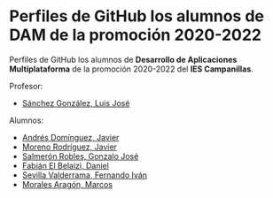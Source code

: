 # Perfiles de GitHub los alumnos de DAM de la promoción 2020-2022

Perfiles de GitHub los alumnos de **Desarrollo de Aplicaciones Multiplataforma** de la promoción 2020-2022 del **IES Campanillas**.

Profesor:

* [Sánchez González, Luis José](https://github.com/luisjosesanchez)

Alumnos:

* [Andrés Domínguez, Javier](https://github.com/javierandresaluiescampanillas)
* [Moreno Rodríguez, Javier](https://github.com/Javiemr)
* [Salmerón Robles, Gonzalo José](https://github.com/gonzalosalmeron)
* [Fabián El Belaizi, Daniel](https://github.com/Danny-06)
* [Sevilla Valderrama, Fernando Iván](https://github.com/FESEVA)
* [Morales Aragón, Marcos](https://github.com/MarcosMoralesAragon)
